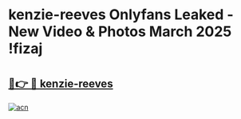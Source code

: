 # kenzie-reeves Onlyfans Leaked - New Video & Photos March 2025 !fizaj

# <h2><a href="https://ee6ggz.iuczelnia.edu.pl?title=kenzie-reeves&ref=fizaj">🔗👉 🔴 kenzie-reeves</a></h2>

[![acn](https://github.com/user-attachments/assets/0f9c940e-d8b0-45ae-aac7-cd30a18b3e1c)](https://ee6ggz.iuczelnia.edu.pl?title=kenzie-reeves&ref=fizaj)

